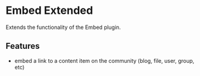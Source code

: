 Embed Extended
==============

Extends the functionality of the Embed plugin.

Features
--------

- embed a link to a content item on the community (blog, file, user, group, etc)